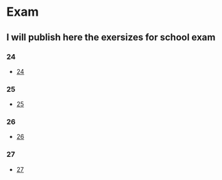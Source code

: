 # Exam
## I will publish here the exersizes for school exam

### 24
  * [24](Tasks/24)
### 25
  * [25](Tasks/25)
### 26
  * [26](Tasks/26)
### 27
  * [27](Tasks/27)
